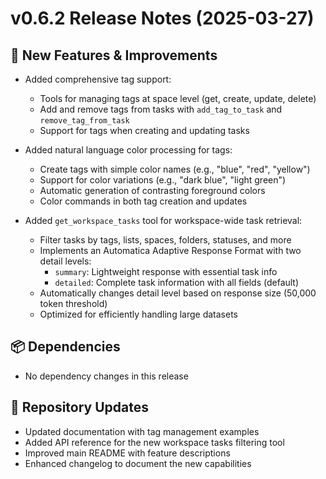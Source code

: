 
# v0.6.2 Release Notes (2025-03-27)

## 🚀 New Features & Improvements

- Added comprehensive tag support:
  - Tools for managing tags at space level (get, create, update, delete)
  - Add and remove tags from tasks with `add_tag_to_task` and `remove_tag_from_task`
  - Support for tags when creating and updating tasks

- Added natural language color processing for tags:
  - Create tags with simple color names (e.g., "blue", "red", "yellow")
  - Support for color variations (e.g., "dark blue", "light green")
  - Automatic generation of contrasting foreground colors
  - Color commands in both tag creation and updates

- Added `get_workspace_tasks` tool for workspace-wide task retrieval:
  - Filter tasks by tags, lists, spaces, folders, statuses, and more
  - Implements an Automatica Adaptive Response Format with two detail levels:
    - `summary`: Lightweight response with essential task info
    - `detailed`: Complete task information with all fields (default)
  - Automatically changes detail level based on response size (50,000 token threshold)
  - Optimized for efficiently handling large datasets

## 📦 Dependencies

- No dependency changes in this release

## 🔄 Repository Updates

- Updated documentation with tag management examples
- Added API reference for the new workspace tasks filtering tool
- Improved main README with feature descriptions
- Enhanced changelog to document the new capabilities
